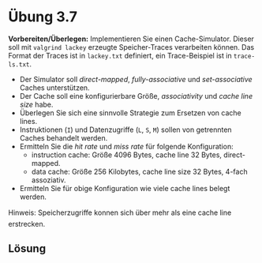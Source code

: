 # Übung 3.7

__Vorbereiten/Überlegen:__ Implementieren Sie einen Cache-Simulator. Dieser soll mit `valgrind lackey` erzeugte Speicher-Traces verarbeiten können. Das Format der Traces ist in `lackey.txt` definiert, ein Trace-Beispiel ist in `trace-ls.txt`.

* Der Simulator soll _direct-mapped_, _fully-associative_ und _set-associative_ Caches unterstützen.
* Der Cache soll eine konfigurierbare Größe, _associativity_ und _cache line size_ habe.
* Überlegen Sie sich eine sinnvolle Strategie zum Ersetzen von cache lines.
* Instruktionen (`I`) und Datenzugriffe (`L`, `S`, `M`) sollen von getrennten Caches behandelt werden.
* Ermitteln Sie die _hit rate_ und _miss rate_ für folgende Konfiguration:
    * instruction cache: Größe 4096 Bytes, cache line 32 Bytes, direct-mapped.
    * data cache: Größe 256 Kilobytes, cache line size 32 Bytes, 4-fach assoziativ.
* Ermitteln Sie für obige Konfiguration wie viele cache lines belegt werden.

Hinweis: Speicherzugriffe konnen sich über mehr als eine cache line erstrecken.

## Lösung

